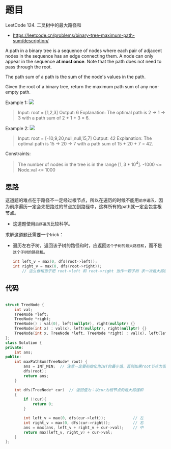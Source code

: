 # 题目
LeetCode 124. 二叉树中的最大路径和
- https://leetcode.cn/problems/binary-tree-maximum-path-sum/description/

A path in a binary tree is a sequence of nodes where each pair of adjacent nodes in the sequence has an edge connecting them. A node can only appear in the sequence **at most once**. Note that the path does not need to pass through the root.

The path sum of a path is the sum of the node's values in the path.

Given the root of a binary tree, return the maximum path sum of any non-empty path.

Example 1:
![](https://assets.leetcode.com/uploads/2020/10/13/exx1.jpg)

>Input: root = [1,2,3]
Output: 6
Explanation: The optimal path is 2 -> 1 -> 3 with a path sum of 2 + 1 + 3 = 6.

Example 2:
![](https://assets.leetcode.com/uploads/2020/10/13/exx2.jpg)

>Input: root = [-10,9,20,null,null,15,7]
Output: 42
Explanation: The optimal path is 15 -> 20 -> 7 with a path sum of 15 + 20 + 7 = 42.


Constraints:

>The number of nodes in the tree is in the range $[1, 3 * 10^4]$.
-1000 <= Node.val <= 1000


## 思路
这道题的难点在于路径不一定经过根节点，所以在遍历的时候不能用`前序遍历`，因为前序遍历一定会先把路过的节点加到路径中，这样所有的path就一定会包含根节点。
- 这道题使用`后序遍历`比较科学。

求解这道题还需要一个trick：
- 遍历左右子树，返回该子树的路径和时，应返回`这个子树的最大路径和`，而不是`这个子树的路径和`。
    ```cpp
    int left_v = max(0, dfs(root->left));
    int right_v = max(0, dfs(root->right));
        // 这么做相当于把 root->left 和 root->right 当作一颗子树 求一次最大路径和 
    ```


## 代码
```cpp

struct TreeNode {
    int val;
    TreeNode *left;
    TreeNode *right;
    TreeNode() : val(0), left(nullptr), right(nullptr) {}
    TreeNode(int x) : val(x), left(nullptr), right(nullptr) {}
    TreeNode(int x, TreeNode *left, TreeNode *right) : val(x), left(left), rightght) {}
};
class Solution {
private:
    int ans;
public:
    int maxPathSum(TreeNode* root) {
        ans = INT_MIN;  // 注意一定要初始化为INT的最小值，否则如果root节点为很小的负数就完犊子
        dfs(root);
        return ans;
    }

    int dfs(TreeNode* cur)  // 返回值为：以cur为根节点的最大路径和
    {
        if (!cur){
            return 0;
        }

        int left_v = max(0, dfs(cur->left));            // 左
        int right_v = max(0, dfs(cur->right));          // 右
        ans = max(ans, left_v + right_v + cur->val);    // 中
        return max(left_v, right_v) + cur->val;
    }
};

```

